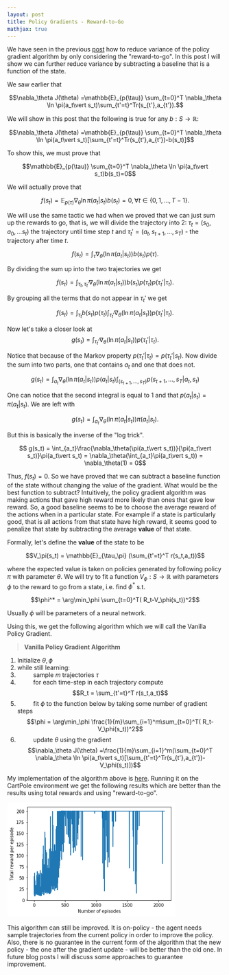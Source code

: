 ```yaml
---
layout: post
title: Policy Gradients - Reward-to-Go
mathjax: true
---
```


We have seen in the previous [post](https://alexandrumilu.github.io/2019/03/21/Policy-Gradients-Reducing-Variance/) how to reduce variance of the policy gradient algorithm by only considering the "reward-to-go". In this post I will show we can further reduce variance by subtracting a baseline that is a function of the state. 

We saw earlier that 

$$\nabla_\theta J(\theta) =\mathbb{E}_{p(\tau)} \sum_{t=0}^T \nabla_\theta \ln \pi(a_t\vert s_t)\sum_{t'=t}^Tr(s_{t'},a_{t'}).$$

We will show in this post that the following is true for any $b:S\rightarrow \mathbb{R}$:

$$\nabla_\theta J(\theta) =\mathbb{E}_{p(\tau)} \sum_{t=0}^T \nabla_\theta \ln \pi(a_t\vert s_t)[\sum_{t'=t}^Tr(s_{t'},a_{t'})-b(s_t)]$$

To show this, we must prove that

$$\mathbb{E}_{p(\tau)} \sum_{t=0}^T \nabla_\theta \ln \pi(a_t\vert s_t)b(s_t)=0$$

We will actually prove that  

$$f(s_t) = \mathbb{E}_{p(\tau)}  \nabla_\theta \ln \pi(a_t\vert s_t)b(s_t)=0,\forall t\in\{0,1,...,T-1\}.$$


We will use the same tactic we had when we proved that we can just sum up the rewards to go, that is, we will divide the trajectory into 2: $\tau_t = (s_0,a_0,...s_t)$ the trajectory until time step $t$ and $\tau_t' = (a_t,s_{t+1},...,s_T)$ - the trajectory after time $t$. 

$$f(s_t) = \int_{\tau}\nabla_\theta(\ln\pi(a_t\vert s_t))b(s_t)p(\tau).$$

By dividing the sum up into the two trajectories we get 

$$f(s_t) = \int_{\tau_t,\tau_t'}\nabla_\theta(\ln\pi(a_t\vert s_t))b(s_t)p(\tau_t)p(\tau_t'\vert \tau_t).$$

By grouping all the terms that do not appear in $\tau_t'$ we get

$$f(s_t) = \int_{\tau_t}b(s_t)p(\tau_t)\int_{\tau_t'}\nabla_\theta(\ln\pi(a_t\vert s_t))p(\tau_t'\vert \tau_t).$$

Now let's take a closer look at 
$$g(s_t) =  \int_{\tau_t'}\nabla_\theta(\ln\pi(a_t\vert s_t))p(\tau_t'\vert \tau_t).$$

Notice that because of the Markov property $p(\tau_t'\vert \tau_t) = p(\tau_t'\vert s_t)$. Now divide the sum into two parts, one that contains $a_t$ and one that does not. 

$$g(s_t) =  \int_{a_t}\nabla_\theta(\ln\pi(a_t\vert s_t))p(a_t\vert s_t) \int_{(s_{t+1},...,s_T)}p(s_{t+1},...,s_T\vert a_t,s_t)$$

One can notice that the second integral is equal to $1$ and that $p(a_t\vert s_t) = \pi(a_t\vert s_t)$. We are left with 

$$g(s_t) =  \int_{a_t}\nabla_\theta(\ln\pi(a_t\vert s_t))\pi(a_t\vert s_t). $$

But this is basically the inverse of the "log trick". 

$$ g(s_t) =   \int_{a_t}\frac{\nabla_\theta(\pi(a_t\vert s_t))}{\pi(a_t\vert s_t)}\pi(a_t\vert s_t) = \nabla_\theta(\int_{a_t}\pi(a_t\vert s_t)) = \nabla_\theta(1) = 0$$

Thus, $f(s_t)=0$. So we have proved that we can subtract a baseline function of the state without changing the value of the gradient. What would be the best function to subtract? Intuitively, the policy gradient algorithm was making actions that gave high reward more likely than ones that gave low reward. So, a good baseline seems to be to choose the average reward of the actions when in a particular state. For example if a state is particularly good, that is all actions from that state have high reward, it seems good to penalize that state by subtracting the average **value** of that state. 

Formally, let's define the **value** of the state to be 

$$V_\pi(s_t) = \mathbb{E}_{\tau_\pi} (\sum_{t'=t}^T r(s_t,a_t))$$

where the expected value is taken on policies generated by following policy $\pi$ with parameter $\theta$. We will try to fit a function $V_\phi:S\rightarrow \mathbb{R}$ with parameters $\phi$ to the reward to go from a state, i.e. find $\phi^*$ s.t. 

$$\phi^* = \arg\min_\phi \sum_{t=0}^T( R_t-V_\phi(s_t))^2$$

Usually $\phi$ will be parameters of a neural network. 

Using this, we get the following algorithm which we will call the Vanilla Policy Gradient. 
>**Vanilla Policy Gradient Algorithm**
1. Initialize $\theta,\phi$
2. while still learning: 
3. $\quad\quad$ sample $m$ trajectories $\tau$
4. $\quad\quad$ for each time-step in each trajectory compute    
     $$R_t = \sum_{t'=t}^T r(s_t,a_t)$$
5. $\quad\quad$ fit $\phi$ to  the function below by taking some number of gradient steps
 $$\phi = \arg\min_\phi \frac{1}{m}\sum_{i=1}^m\sum_{t=0}^T( R_t-V_\phi(s_t))^2$$
6.  $\quad\quad$ update $\theta$ using the gradient
$$\nabla_\theta J(\theta) =\frac{1}{m}\sum_{i=1}^m(\sum_{t=0}^T \nabla_\theta \ln \pi(a_t\vert s_t)[\sum_{t'=t}^Tr(s_{t'},a_{t'})-V_\phi(s_t)])$$

My implementation of the algorithm above is [here](https://github.com/alexandrumilu/rl/blob/master/policy_gradient_algorithms/value_policy_gradient_agent.py). Running it on the CartPole environment we get the following results which are better than the results using total rewards and using "reward-to-go". 

![VPG results](/assets/pgvalue.png)

This algorithm can still be improved. It is on-policy - the agent needs sample trajectories from the current policy in order to improve the policy. Also, there is no guarantee in the current form of the algorithm that the new policy - the one after the gradient update - will be better than the old one. In future blog posts I will discuss some approaches to guarantee improvement. 
